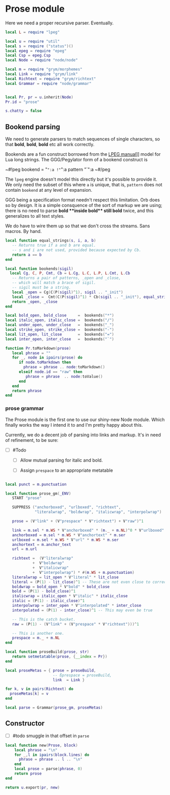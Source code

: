 # Prose module

  Here we need a proper recursive parser.  Eventually.

```lua
local L = require "lpeg"

local u = require "util"
local s = require ("status")()
local epeg = require "epeg"
local Csp = epeg.Csp
local Node = require "node/node"

local m = require "grym/morphemes"
local Link = require "grym/link"
local Richtext = require "grym/richtext"
local Grammar = require "node/grammar"


local Pr, pr = u.inherit(Node)
Pr.id = "prose"
```
```lua
s.chatty = false  
```
## Bookend parsing

  We need to generate parsers to match sequences of single characters, so
that **bold**, **bold**, **bold** etc all work correctly.


Bookends are a fun construct borrowed from the [LPEG manual](httk://)]]
model for Lua long strings.  The GGG/Pegylator form of a bookend construct
is 


~#!peg
    bookend = "`":a !"`":a pattern  "`":a
~#/peg


The ``lpeg`` engine doesn't model this directly but it's possible to provide
it.  We only need the subset of this where ``a`` is unique, that is, ``pattern``
does not contain ``bookend`` at any level of expansion. 


GGG being a specification format needn't respect this limitation.  Orb
does so by design.  It is a simple consquence of the sort of markup we are
using; there is no need to parse **bold \*\*inside bold\*\* still bold** twice,
and this generalizes to all text styles. 


We do have to wire them up so that we don't cross the streams.  Sans macros.
By hand. 


```lua
local function equal_strings(s, i, a, b)
   -- Returns true if a and b are equal.
   -- s and i are not used, provided because expected by Cb.
   return a == b
end

local function bookends(sigil)
  local Cg, C, P, Cmt, Cb = L.Cg, L.C, L.P, L.Cmt, L.Cb
   -- Returns a pair of patterns, _open and _close,
   -- which will match a brace of sigil.
   -- sigil must be a string. 
   local _open = Cg(C(P(sigil)^1), sigil .. "_init")
   local _close =  Cmt(C(P(sigil)^1) * Cb(sigil .. "_init"), equal_strings)
   return _open, _close
end

local bold_open, bold_close     =  bookends("*")
local italic_open, italic_close =  bookends("/")
local under_open, under_close   =  bookends("_")
local strike_open, strike_close =  bookends("-")
local lit_open, lit_close       =  bookends("=")
local inter_open, inter_close   =  bookends("`")
```
```lua
function Pr.toMarkdown(prose)
   local phrase = ""
   for _, node in ipairs(prose) do
      if node.toMarkdown then
        phrase = phrase .. node:toMarkdown()
      elseif node.id == "raw" then
         phrase = phrase  .. node:toValue()
      end
   end
   return phrase
end
```
### prose grammar

  The Prose module is the first one to use our shiny-new Node module.  Which
finally works the way I intend it to and I'm pretty happy about this. 



Currently, we do a decent job of parsing into links and markup.  It's in 
need of refinement, to be sure:


  - [ ] #Todo


    - [ ]  Allow mutual parsing for italic and bold.


    - [ ]  Assign ``prespace`` to an appropriate metatable


```lua

local punct = m.punctuation

local function prose_gm(_ENV)
   START "prose"

   SUPPRESS ("anchorboxed", "urlboxed", "richtext",
             "literalwrap", "boldwrap", "italicwrap", "interpolwrap")

   prose = (V"link" + (V"prespace" * V"richtext") + V"raw")^1

   link = m.sel * m.WS * V"anchorboxed" * (m._ + m.NL)^0 * V"urlboxed" * m.ser
   anchorboxed = m.sel * m.WS * V"anchortext" * m.ser
   urlboxed = m.sel * m.WS * V"url" * m.WS * m.ser
   anchortext = m.anchor_text
   url = m.url

   richtext =  (V"literalwrap"
            +  V"boldwrap" 
            +  V"italicwrap" 
            +  V"interpolwrap") * #(m.WS + m.punctuation)
   literalwrap = lit_open * V"literal" * lit_close
   literal = (P(1) - lit_close)^1 -- These are not even close to correct
   boldwrap = bold_open * V"bold" * bold_close
   bold = (P(1) - bold_close)^1
   italicwrap = italic_open * V"italic" * italic_close
   italic = (P(1) - italic_close)^1
   interpolwrap = inter_open * V"interpolated" * inter_close
   interpolated = (P(1) - inter_close)^1 -- This may even be true

   -- This is the catch bucket.
   raw = (P(1) - (V"link" + (V"prespace" * V"richtext")))^1

   -- This is another one.
   prespace = m._ + m.NL
end

local function proseBuild(prose, str)
   return setmetatable(prose, {__index = Pr})
end

local proseMetas = { prose = proseBuild,
                     -- ßprespace = proseBuild,
                     link  = Link }

for k, v in pairs(Richtext) do
  proseMetas[k] = v
end

local parse = Grammar(prose_gm, proseMetas)  


```
## Constructor

- [ ] #todo smuggle in that offset in ``parse``

```lua
local function new(Prose, block)
    local phrase = "\n"
    for _,l in ipairs(block.lines) do
      phrase = phrase .. l .. "\n"
    end
    local prose = parse(phrase, 0) 
    return prose
end
```
```lua
return u.export(pr, new)
```
